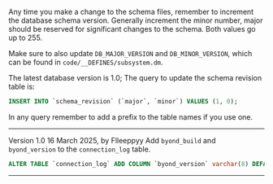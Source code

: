 Any time you make a change to the schema files, remember to increment the database schema version. Generally increment the minor number, major should be reserved for significant changes to the schema. Both values go up to 255.

Make sure to also update `DB_MAJOR_VERSION` and `DB_MINOR_VERSION`, which can be found in `code/__DEFINES/subsystem.dm`.

The latest database version is 1.0; The query to update the schema revision table is:

```sql
INSERT INTO `schema_revision` (`major`, `minor`) VALUES (1, 0);
```


In any query remember to add a prefix to the table names if you use one.

-----------------------------------------------------
Version 1.0 16 March 2025, by Flleeppyy
Add `byond_build` and `byond_version` to the `connection_log` table.

```sql
ALTER TABLE `connection_log` ADD COLUMN `byond_version` varchar(8) DEFAULT NULL, ADD COLUMN `byond_build` varchar(255) DEFAULT NULL;
```
-----------------------------------------------------
